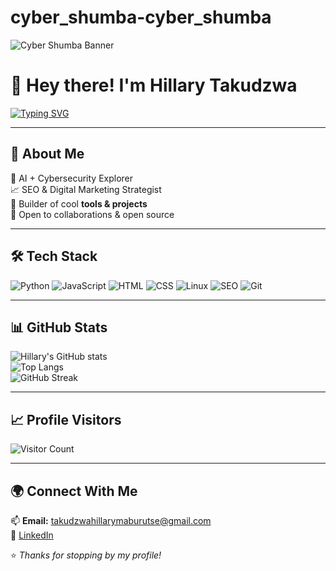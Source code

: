 # cyber_shumba-cyber_shumba

![Cyber Shumba Banner](assets/banner.png)

# 👋 Hey there! I'm Hillary Takudzwa  

[![Typing SVG](https://readme-typing-svg.herokuapp.com?color=%2336BCF7&lines=Cybersecurity+Enthusiast;SEO+%26+Digital+Marketing+Specialist;Full+Stack+Developer;Always+Learning+New+Things)](https://git.io/typing-svg)

---

## 🚀 About Me  
🔐 AI + Cybersecurity Explorer  
📈 SEO & Digital Marketing Strategist  
🧩 Builder of cool **tools & projects**  
🤝 Open to collaborations & open source  

---

## 🛠️ Tech Stack  
![Python](https://img.shields.io/badge/-Python-3776AB?logo=python&logoColor=white)
![JavaScript](https://img.shields.io/badge/-JavaScript-F7DF1E?logo=javascript&logoColor=black)
![HTML](https://img.shields.io/badge/-HTML5-E34F26?logo=html5&logoColor=white)
![CSS](https://img.shields.io/badge/-CSS3-1572B6?logo=css3&logoColor=white)
![Linux](https://img.shields.io/badge/-Linux-FCC624?logo=linux&logoColor=black)
![SEO](https://img.shields.io/badge/-SEO-4285F4?logo=google&logoColor=white)
![Git](https://img.shields.io/badge/-Git-F05032?logo=git&logoColor=white)

---

## 📊 GitHub Stats  
![Hillary's GitHub stats](https://github-readme-stats.vercel.app/api?username=cyber_shumba&show_icons=true&theme=radical)  
![Top Langs](https://github-readme-stats.vercel.app/api/top-langs/?username=cyber_shumba&layout=compact&theme=radical)  
![GitHub Streak](https://github-readme-streak-stats.herokuapp.com/?user=cyber_shumba&theme=radical)  

---

## 📈 Profile Visitors  
![Visitor Count](https://komarev.com/ghpvc/?username=cyber_shumba&color=blue)

---

## 🌍 Connect With Me  
📫 **Email:** takudzwahillarymaburutse@gmail.com  
💼 [LinkedIn](https://www.linkedin.com/in/takudzwa-hillary-maburutse-036033223)  

⭐️ *Thanks for stopping by my profile!*  

